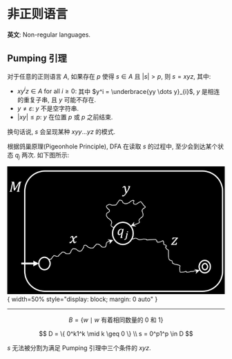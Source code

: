 # 非正则语言

**英文**: Non-regular languages.

## Pumping 引理

对于任意的正则语言 $A$, 如果存在 $p$ 使得 $s \in A$ 且 $|s| > p$, 则 $s = xyz$, 其中:

- $xy^iz \in A \text{ for all } i \geq 0$: 其中 $y^i = \underbrace{yy \dots y}_{i}$, $y$ 是相连的重复子串, 且 $y$ 可能不存在.
- $y \neq \varepsilon$: $y$ 不是空字符串.
- $|xy| \leq p$: $y$ 在位置 $p$ 或 $p$ 之前结束.

换句话说, $s$ 会呈现某种 $xyy \dots yz$ 的模式.

根据鸽巢原理(Pigeonhole Principle), DFA 在读取 $s$ 的过程中, 至少会到达某个状态 $q_j$ 两次. 如下图所示:

![](assets/pumping_lemma.webp){ width=50% style="display: block; margin: 0 auto" }  

---

$$
B = \{ w \mid w \text{ 有着相同数量的 0 和 1} \}
$$

$$
D = \{ 0^k1^k \mid k \geq 0 \} \\
s = 0^p1^p \in D
$$

$s$ 无法被分割为满足 Pumping 引理中三个条件的 $xyz$.
